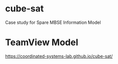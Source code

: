 # cube-sat
Case study for Spare MBSE Information Model

# TeamView Model

https://coordinated-systems-lab.github.io/cube-sat/
